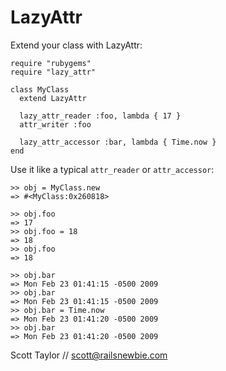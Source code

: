 
LazyAttr
========

Extend your class with LazyAttr:

    require "rubygems"
    require "lazy_attr"
   
    class MyClass
      extend LazyAttr
    
      lazy_attr_reader :foo, lambda { 17 }
      attr_writer :foo
    
      lazy_attr_accessor :bar, lambda { Time.now }
    end


Use it like a typical `attr_reader` or `attr_accessor`:

    >> obj = MyClass.new
    => #<MyClass:0x260818>
    
    >> obj.foo
    => 17
    >> obj.foo = 18
    => 18
    >> obj.foo
    => 18
    
    >> obj.bar
    => Mon Feb 23 01:41:15 -0500 2009
    >> obj.bar
    => Mon Feb 23 01:41:15 -0500 2009
    >> obj.bar = Time.now
    => Mon Feb 23 01:41:20 -0500 2009
    >> obj.bar
    => Mon Feb 23 01:41:20 -0500 2009



Scott Taylor // scott@railsnewbie.com
